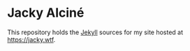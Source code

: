 # Jacky Alciné

This repository holds the [Jekyll][] sources for my site hosted at
<https://jacky.wtf>.


[jekyll]: https://jekyllrb.com/
